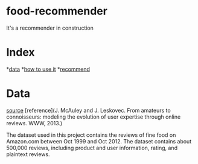 # food-recommender

It's a recommender in construction


# Index 
*[data](#Data)
*[how to use it](#How-to-use-it)
*[recommend](#Try-it!)


# Data 
[source](http://snap.stanford.edu/data/web-FineFoods.html) 
[reference](J. McAuley and J. Leskovec. From amateurs to connoisseurs: modeling the evolution of user expertise through online reviews. WWW, 2013.)

The dataset used in this project contains the reviews of fine food on Amazon.com between Oct 1999 and Oct 2012. The dataset contains about 500,000 reviews, including product and user information, rating, and plaintext reviews. 






